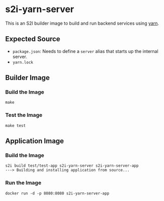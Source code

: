 # s2i-yarn-server

This is an S2I builder image to build and run backend services using
[yarn][yarn].

[yarn]: https://www.nginx.com/

## Expected Source

- `package.json`: Needs to define a `server` alias that starts up the internal
  server.
- `yarn.lock`

## Builder Image

### Build the Image

```
make
```

### Test the Image

```
make test
```

## Application Image

### Build the Image

```
s2i build test/test-app s2i-yarn-server s2i-yarn-server-app
---> Building and installing application from source...
```

### Run the Image

```
docker run -d -p 8080:8080 s2i-yarn-server-app
```
